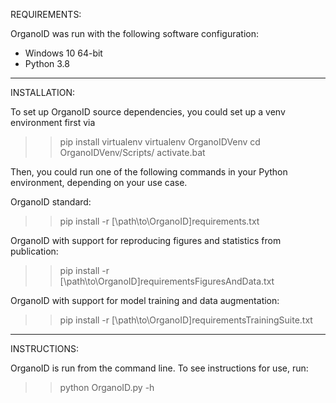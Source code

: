 REQUIREMENTS:

OrganoID was run with the following software configuration:
- Windows 10 64-bit
- Python 3.8






---

INSTALLATION:

To set up OrganoID source dependencies, you could set up a venv environment first via

>> pip install virtualenv
>> virtualenv OrganoIDVenv
>> cd OrganoIDVenv/Scripts/
>> activate.bat

Then, you could run one of the following commands in your Python environment, depending on your use case. 

OrganoID standard:
>> pip install -r [\path\to\OrganoID\]requirements.txt

OrganoID with support for reproducing figures and statistics from publication:
>> pip install -r [\path\to\OrganoID\]requirementsFiguresAndData.txt

OrganoID with support for model training and data augmentation:
>> pip install -r [\path\to\OrganoID\]requirementsTrainingSuite.txt

---

INSTRUCTIONS:

OrganoID is run from the command line. To see instructions for use, run:

>> python OrganoID.py -h
